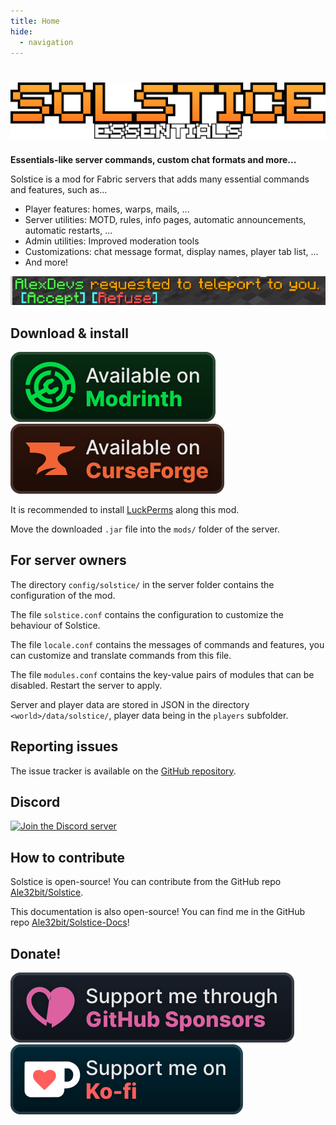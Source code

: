 ```yaml
---
title: Home
hide:
  - navigation
---
```


# ![Solstice](assets/solstice.png)

**Essentials-like server commands, custom chat formats and more...**

Solstice is a mod for Fabric servers that adds many essential commands and features, such as...

- Player features: homes, warps, mails, ...
- Server utilities: MOTD, rules, info pages, automatic announcements, automatic restarts, ...
- Admin utilities: Improved moderation tools
- Customizations: chat message format, display names, player tab list, ...
- And more!

![TPA](assets/features/tpa.png)

## Download & install

[![](assets/buttons/modrinth.svg)](https://modrinth.com/mod/solstice-essentials)
[![](assets/buttons/curseforge.svg)](https://www.curseforge.com/minecraft/mc-mods/solstice)

It is recommended to install [LuckPerms](https://modrinth.com/plugin/luckperms) along this mod.

Move the downloaded `.jar` file into the `mods/` folder of the server.

## For server owners

The directory `config/solstice/` in the server folder contains the configuration of the mod.

The file `solstice.conf` contains the configuration to customize the behaviour of Solstice.

The file `locale.conf` contains the messages of commands and features, you can customize and translate commands from this file.

The file `modules.conf` contains the key-value pairs of modules that can be disabled. Restart the server to apply.

Server and player data are stored in JSON in the directory `<world>/data/solstice/`, player data being in the `players` subfolder.

## Reporting issues

The issue tracker is available on the [GitHub repository](https://github.com/Ale32bit/Solstice/issues).

## Discord

[![Join the Discord server](https://discord.com/api/guilds/387712125210198016/widget.png?style=banner2)](https://discord.gg/PYzP4XjzH4)

## How to contribute

Solstice is open-source! You can contribute from the GitHub repo [Ale32bit/Solstice](https://github.com/Ale32bit/Solstice).

This documentation is also open-source! You can find me in the GitHub repo [Ale32bit/Solstice-Docs](https://github.com/Ale32bit/Solstice-Docs)!

## Donate!

[![Support me through GitHub Sponsors](assets/buttons/ghsponsors.svg)](https://github.com/sponsors/Ale32bit/)
[![Support me on Ko-fi](assets/buttons/kofi.svg)](https://ko-fi.com/alexdevs)